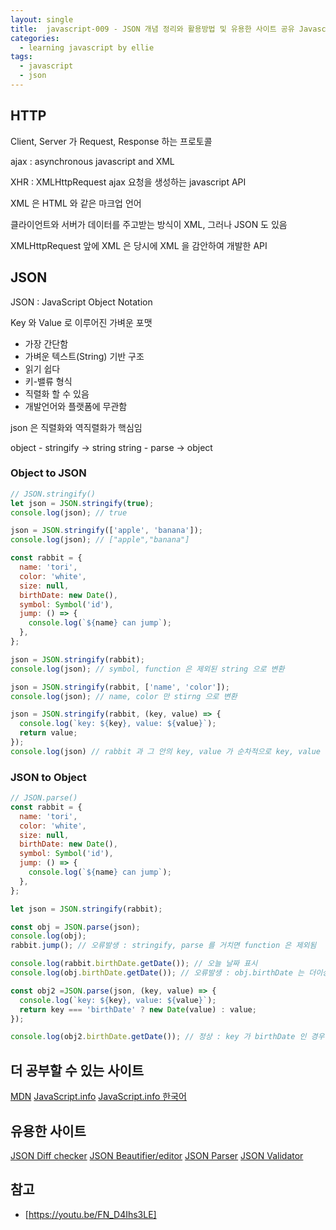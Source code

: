 ```yaml
---
layout: single
title:  javascript-009 - JSON 개념 정리와 활용방법 및 유용한 사이트 공유 Javascript JSON
categories: 
  - learning javascript by ellie
tags: 
  - javascript
  - json
---
```


## HTTP

Client, Server 가 Request, Response 하는 프로토콜

ajax : asynchronous javascript and XML

XHR : XMLHttpRequest ajax 요청을 생성하는 javascript API

XML 은 HTML 와 같은 마크업 언어

클라이언트와 서버가 데이터를 주고받는 방식이 XML, 그러나 JSON 도 있음

XMLHttpRequest 앞에 XML 은 당시에 XML 을 감안하여 개발한 API

## JSON

JSON : JavaScript Object Notation

Key 와 Value 로 이루어진 가벼운 포맷

- 가장 간단함
- 가벼운 텍스트(String) 기반 구조
- 읽기 쉽다
- 키-밸류 형식
- 직렬화 할 수 있음
- 개발언어와 플랫폼에 무관함

json 은 직렬화와 역직렬화가 핵심임

object - stringify -> string
string - parse -> object

### Object to JSON

```js
// JSON.stringify()
let json = JSON.stringify(true);
console.log(json); // true

json = JSON.stringify(['apple', 'banana']);
console.log(json); // ["apple","banana"]

const rabbit = {
  name: 'tori',
  color: 'white',
  size: null,
  birthDate: new Date(),
  symbol: Symbol('id'),
  jump: () => {
    console.log(`${name} can jump`);
  },
};

json = JSON.stringify(rabbit);
console.log(json); // symbol, function 은 제외된 string 으로 변환

json = JSON.stringify(rabbit, ['name', 'color']);
console.log(json); // name, color 만 stirng 으로 변환

json = JSON.stringify(rabbit, (key, value) => {
  console.log(`key: ${key}, value: ${value}`);
  return value;
});
console.log(json) // rabbit 과 그 안의 key, value 가 순차적으로 key, value 로 처리됨
```

### JSON to Object

```js
// JSON.parse()
const rabbit = {
  name: 'tori',
  color: 'white',
  size: null,
  birthDate: new Date(),
  symbol: Symbol('id'),
  jump: () => {
    console.log(`${name} can jump`);
  },
};

let json = JSON.stringify(rabbit);

const obj = JSON.parse(json);
console.log(obj);
rabbit.jump(); // 오류발생 : stringify, parse 를 거치면 function 은 제외됨

console.log(rabbit.birthDate.getDate()); // 오늘 날짜 표시
console.log(obj.birthDate.getDate()); // 오류발생 : obj.birthDate 는 더이상 Date 객체가 아님

const obj2 =JSON.parse(json, (key, value) => {
  console.log(`key: ${key}, value: ${value}`);
  return key === 'birthDate' ? new Date(value) : value;
});

console.log(obj2.birthDate.getDate()); // 정상 : key 가 birthDate 인 경우 Date 객체를 생성하였음
```

## 더 공부할 수 있는 사이트

[MDN](https://developer.mozilla.org/en-US/docs/Learn/JavaScript/Objects/JSON)
[JavaScript.info](https://javascript.info/json)
[JavaScript.info 한국어](https://ko.javascript.info/json)

## 유용한 사이트

[JSON Diff checker](http://www.jsondiff.com)
[JSON Beautifier/editor](https://jsonbeautifier.org)
[JSON Parser](https://jsonparser.org)
[JSON Validator](https://tools.learningcontainer.com/json-validator)

## 참고
- [https://youtu.be/FN_D4Ihs3LE]